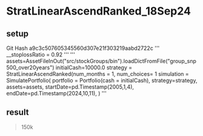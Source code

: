 # StratLinearAscendRanked_18Sep24
## setup
Git Hash a9c3c507605345560d307e21f303219aabd2722c
'''
__stoplossRatio = 0.92
'''
'''
assets=AssetFileInOut("src/stockGroups/bin").loadDictFromFile("group_snp500_over20years")
initialCash=10000.0
strategy = StratLinearAscendRanked(num_months = 1, num_choices= 1
simulation = SimulatePortfolio(
    portfolio = Portfolio(cash = initialCash),
    strategy=strategy,
    assets=assets,
    startDate=pd.Timestamp(2005,1,4),
    endDate=pd.Timestamp(2024,10,11),
)
'''
## result
>150k
